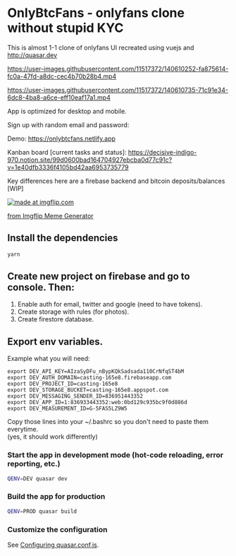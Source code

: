 # OnlyBtcFans - onlyfans clone without stupid KYC 

This is almost 1-1 clone of onlyfans UI recreated using vuejs and http://quasar.dev 


https://user-images.githubusercontent.com/11517372/140610252-fa875614-fc0a-47fd-a8dc-cec4b70b28b4.mp4



https://user-images.githubusercontent.com/11517372/140610735-71c91e34-6dc8-4ba8-a6ce-eff10eaf17a1.mp4


App is optimized for desktop and mobile. 

Sign up with random email and password:

Demo: https://onlybtcfans.netlify.app 

Kanban board [current tasks and status]: https://decisive-indigo-970.notion.site/99d0600bad164704927ebcba0d77c91c?v=1e40dfb3336f4105bd42aa6953735779

Key differences here are a firebase backend and bitcoin deposits/balances [WIP]

<a href="https://imgflip.com/i/5lqzbp"><img src="https://i.imgflip.com/5lqzbp.jpg" title="made at imgflip.com"/></a><div><a href="https://imgflip.com/memegenerator">from Imgflip Meme Generator</a></div>

## Install the dependencies
```bash
yarn
```

## Create new project on firebase and go to console. Then:

1. Enable auth for email, twitter and google (need to have tokens).
2. Create storage with rules (for photos).
3. Create firestore database.


## Export env variables.

Example what you will need: 

```
export DEV_API_KEY=AIzaSyDFu_nBypKQkSadsada110CrNfqST4bM
export DEV_AUTH_DOMAIN=casting-165e8.firebaseapp.com
export DEV_PROJECT_ID=casting-165e8
export DEV_STORAGE_BUCKET=casting-165e8.appspot.com
export DEV_MESSAGING_SENDER_ID=836951443352
export DEV_APP_ID=1:836933443352:web:0bd129c935bc9f0d886d
export DEV_MEASUREMENT_ID=G-5FAS5LZ9W5
```

Copy those lines into your ~/.bashrc so you don't need to paste them everytime.   
(yes, it should work differently)

### Start the app in development mode (hot-code reloading, error reporting, etc.)
```bash
QENV=DEV quasar dev
```


### Build the app for production
```bash
QENV=PROD quasar build
```

### Customize the configuration
See [Configuring quasar.conf.js](https://v2.quasar.dev/quasar-cli/quasar-conf-js).
